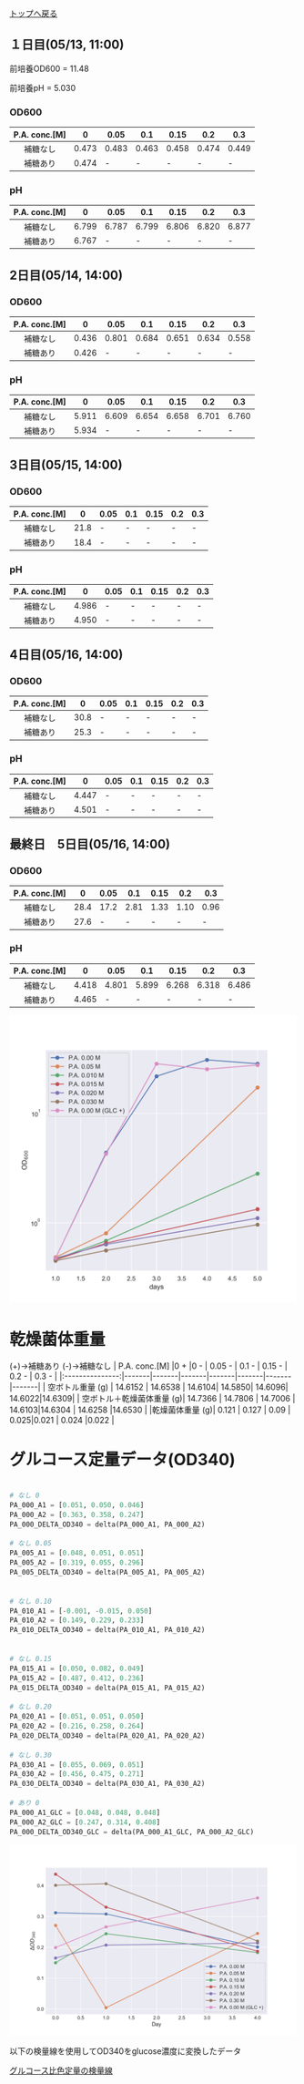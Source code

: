 [トップへ戻る](README.md)

## １日目(05/13, 11:00)

前培養OD600 = 11.48

前培養pH = 5.030

### OD600

| P.A. conc.[M] | 0     | 0.05  | 0.1   | 0.15  | 0.2   | 0.3   |
|:---------------:|-------|-------|-------|-------|-------|-------|
| 補糖なし           | 0.473 | 0.483| 0.463 | 0.458 | 0.474  | 0.449 |
| 補糖あり           | 0.474 | - | - | -|-  | - |


### pH

| P.A. conc.[M] | 0     | 0.05  | 0.1   | 0.15  | 0.2   | 0.3   |
|:---------------:|-------|-------|-------|-------|-------|-------|
| 補糖なし           | 6.799 | 6.787 | 6.799 | 6.806 | 6.820 | 6.877 |
| 補糖あり           | 6.767 | - | - | -|-  | - |


## 2日目(05/14, 14:00)

### OD600

| P.A. conc.[M] | 0     | 0.05  | 0.1   | 0.15  | 0.2   | 0.3   |
|:---------------:|-------|-------|-------|-------|-------|-------|
| 補糖なし           | 0.436 | 0.801| 0.684 | 0.651 | 0.634 | 0.558 |
| 補糖あり           | 0.426 | - | - | -|-  | - |


### pH

| P.A. conc.[M] | 0     | 0.05  | 0.1   | 0.15  | 0.2   | 0.3   |
|:---------------:|-------|-------|-------|-------|-------|-------|
| 補糖なし           | 5.911 | 6.609 | 6.654 | 6.658 | 6.701 | 6.760 |
| 補糖あり           | 5.934 | - | - | -|-  | - |

## 3日目(05/15, 14:00)

### OD600

| P.A. conc.[M] | 0     | 0.05  | 0.1   | 0.15  | 0.2   | 0.3   |
|:---------------:|-------|-------|-------|-------|-------|-------|
| 補糖なし           | 21.8 | -| - | - | -| -|
| 補糖あり           | 18.4 | - | - | -|-  | - |

### pH 

| P.A. conc.[M] | 0     | 0.05  | 0.1   | 0.15  | 0.2   | 0.3   |
|:---------------:|-------|-------|-------|-------|-------|-------|
| 補糖なし           | 4.986 | -| - | - | -| -|
| 補糖あり           | 4.950 | - | - | -|-  | - |


## 4日目(05/16, 14:00)

### OD600

| P.A. conc.[M] | 0     | 0.05  | 0.1   | 0.15  | 0.2   | 0.3   |
|:---------------:|-------|-------|-------|-------|-------|-------|
| 補糖なし           | 30.8 | -| - | - | -| -|
| 補糖あり           | 25.3 | - | - | -|-  | - |

### pH 

| P.A. conc.[M] | 0     | 0.05  | 0.1   | 0.15  | 0.2   | 0.3   |
|:---------------:|-------|-------|-------|-------|-------|-------|
| 補糖なし           | 4.447 | -| - | - | -| -|
| 補糖あり           | 4.501 | - | - | -|-  | - |

## 最終日　5日目(05/16, 14:00)

### OD600

| P.A. conc.[M] | 0     | 0.05  | 0.1   | 0.15  | 0.2   | 0.3   |
|:---------------:|-------|-------|-------|-------|-------|-------|
| 補糖なし           | 28.4 | 17.2| 2.81 | 1.33 | 1.10| 0.96|
| 補糖あり           | 27.6 | - | - | -|-  | - |


### pH 

| P.A. conc.[M] | 0     | 0.05  | 0.1   | 0.15  | 0.2   | 0.3   |
|:---------------:|-------|-------|-------|-------|-------|-------|
| 補糖なし           | 4.418 | 4.801| 5.899| 6.268 | 6.318| 6.486|
| 補糖あり           | 4.465 | - | - | -|-  | - |



![alt text](images/OD360_P_S_3.png)

# 乾燥菌体重量

(+)→補糖あり
(-)→補糖なし
| P.A. conc.[M] |0 +  |0 -   | 0.05 -   | 0.1 -  | 0.15 - | 0.2 -   | 0.3 - |
|:---------------:|-------|-------|-------|-------|-------|-------|-------|
| 空ボトル重量 (g) | 14.6152 | 14.6538 | 14.6104| 14.5850| 14.6096| 14.6022|14.6309|
| 空ボトル＋乾燥菌体重量 (g)| 14.7366 | 14.7806 | 14.7006 | 14.6103|14.6304  | 14.6258 |14.6530 |
|乾燥菌体重量 (g)| 0.121 | 0.127 | 0.09 | 0.025|0.021  | 0.024 |0.022 |

# グルコース定量データ(OD340)

```Python

# なし 0
PA_000_A1 = [0.051, 0.050, 0.046]
PA_000_A2 = [0.363, 0.358, 0.247]
PA_000_DELTA_OD340 = delta(PA_000_A1, PA_000_A2)

# なし 0.05
PA_005_A1 = [0.048, 0.051, 0.051]
PA_005_A2 = [0.319, 0.055, 0.296]
PA_005_DELTA_OD340 = delta(PA_005_A1, PA_005_A2)


# なし 0.10
PA_010_A1 = [-0.001, -0.015, 0.050]
PA_010_A2 = [0.149, 0.229, 0.233]
PA_010_DELTA_OD340 = delta(PA_010_A1, PA_010_A2)


# なし 0.15
PA_015_A1 = [0.050, 0.082, 0.049]
PA_015_A2 = [0.487, 0.412, 0.236]
PA_015_DELTA_OD340 = delta(PA_015_A1, PA_015_A2)

# なし 0.20
PA_020_A1 = [0.051, 0.051, 0.050]
PA_020_A2 = [0.216, 0.258, 0.264]
PA_020_DELTA_OD340 = delta(PA_020_A1, PA_020_A2)

# なし 0.30
PA_030_A1 = [0.055, 0.069, 0.051]
PA_030_A2 = [0.456, 0.475, 0.271]
PA_030_DELTA_OD340 = delta(PA_030_A1, PA_030_A2)

# あり 0
PA_000_A1_GLC = [0.048, 0.048, 0.048]
PA_000_A2_GLC = [0.247, 0.314, 0.408]
PA_000_DELTA_OD340_GLC = delta(PA_000_A1_GLC, PA_000_A2_GLC)
```

![alt text](images/Glucose_01.png)

以下の検量線を使用してOD340をglucose濃度に変換したデータ

[グルコース比色定量の検量線](Glucose_01.md)

